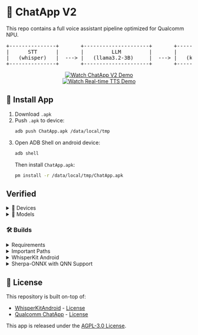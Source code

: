 # 🤖 ChatApp V2

This repo contains a full voice assistant pipeline optimized for Qualcomm NPU.

<div align="center">
<pre>
+---------------+       +---------------------+       +---------------+
|      STT      |       |         LLM         |       |      TTS      |
|   (whisper)   |  ---> |   (llama3.2-3B)     |  ---> |   (kokoro)    |
+---------------+       +---------------------+       +---------------+
</pre>
</div>

<div align="center">
  <a href="https://mjnong.github.io/chatapp-v2/assets/chatappv2.mp4">
    <img src="https://img.shields.io/badge/Watch%20Demo-ChatApp%20V2%20with%20Llama%203.2-blue?style=for-the-badge&logo=github" alt="Watch ChatApp V2 Demo"/>
  </a>
</div>

<div align="center">
  <a href="https://mjnong.github.io/chatapp-v2/assets/realtimetts.mp4">
    <img src="https://img.shields.io/badge/Watch%20Demo-Real--time%20TTS%20Feature-orange?style=for-the-badge&logo=github" alt="Watch Real-time TTS Demo"/>
  </a>
</div>


## 📲 Install App

1. Download `.apk`
2. Push `.apk` to device:
   ```bash
   adb push ChatApp.apk /data/local/tmp
   ```
3. Open ADB Shell on android device:
   ```bash
   adb shell
   ```
   Then install `ChatApp.apk`:
   ```bash
   pm install -r /data/local/tmp/ChatApp.apk
   ```

## Verified

<details>
<summary>📱  Devices</summary>

<div align="center">
    
| Device | OS |
|--------|------|
| Samsung Galaxy S25 Ultra | One UI 6.1 (Android 15) |

</div>

</details>

<details>
<summary>🧠  Models</summary>

<div align="center">

| Component       | Model/Device                   | Context Length                |
|-----------------|--------------------------------|-------------------------------|
| LLM             | Llama 3.2 3B                   | 2048                          |
| STT             | Whisper Tiny                   | –                             |
| TTS             | Kokoro int8 Multi-lang v1.1    | –                             |

</div>

</details>

### 🛠️ Builds

<details>
<summary>Requirements</summary>

- Snapdragon® Gen 3 or Snapdragon® 8 Elite
- QNN SDK version 2.31.0 or newer
- Compiled QNN context binaries for the above QNN SDK version
- `local.properties` file with valid `sdk.dir` property in root directory:
  ```bash
  sdk.dir=<path to android sdk>
  ```


</details>

<details>
<summary>Important Paths</summary>

- 🔧 `/opt/qcom/aistack/qairt/2.31.0`: Example QNN-SDK location
- 📚 `/opt/qcom/aitstack/qairt/2.31.0/lib/external`: WhisperKit Android `.so` files
- 📋 `app/src/main/assets/config/models.json`: List of available models
- 🗣️ `app/src/main/assets/kokoro-int8-multi-lang-v1_1`: Assets for TTS support, Download from [HERE](https://github.com/k2-fsa/sherpa-onnx/releases/tag/tts-models)
- 🗂️ `app/src/main/assets/`: Whisper models location
- 📊 `app/src/main/assets/models`: LLM models location
- ⚙️ `app/src/main/assets/htp_config`: HTP config files location

</details>

<details>
<summary>WhisperKit Android</summary>

1. Clone repository:
   ```bash
   git clone https://github.com/argmaxinc/WhisperKitAndroid.git
   cd WhisperKitAndroid
   ```
2. Update `jni/NativeWhisperKit.cpp` function names to match this project
     ```bash
     Java_com_edgeai_chatappv2_WhisperKitNative_<function_name>
     ```
3. Update `Whipserkit/src/TranscribeTask.cpp` to support the correct `lib`, `cache` and `files` path when building for `jni`.
     ```cpp
     #if (JNI_BUILD)
     #define TRANSCRIBE_TASK_TFLITE_ROOT_PATH    "/data/user/0/com.edgeai.chatappv2/files"
     #define TRANSCRIBE_TASK_DEFAULT_LIB_DIR     "/data/user/0/com.edgeai.chatappv2/lib"
     #define TRANSCRIBE_TASK_DEFAULT_CACHE_DIR   "/data/user/0/com.edgeai.chatappv2/cache"
     #elif (QNN_DELEGATE || GPU_DELEGATE) 
     ...
     ```
4. Update versions in `scripts/dev_env.sh` and `scripts/Dockerfile` with correct QNN SDK version e.g. `2.31.0`
    1. Example `scripts/dev_env.sh`
     ```bash
     aria2c $ARIA_OPTIONS -d $BUILD_DIR https://repo1.maven.org/maven2/com/qualcomm/qti/qnn-runtime/2.31.0/qnn-runtime-2.31.0.aar
     aria2c $ARIA_OPTIONS -d $BUILD_DIR https://repo1.maven.org/maven2/com/qualcomm/qti/qnn-litert-delegate/2.31.0/qnn-litert-delegate-2.31.0.aar
     ```
    2. Example `scripts/Dockerfile`
     ```bash
     ARG QNN_RUNTIME=qnn-runtime-2.31.0.aar
     ARG QNN_TFLITE_DELEGATE=qnn-litert-delegate-2.31.0.aar
     ```
5. Build dev environment `make env`
6. Build `.so` files inside of dev environment:
   ```bash
   make build jni
   ```
7. Copy `.so` files to `/opt/qcom/aitstack/qairt/2.31.0/lib/external`, files to transfer:
    
    From `external/libs/android/`:
    - `libavcodec.so`
    - `libavformat.so`
    - `libavutil.so`
    - `libqnn_delegate_jni.so`
    - `libSDL3.so`
    - `libswresample.so`
    - `libtensorflowlite.so`
    - `libtensorflowlite_gpu_delegate.so`
   
   From `build/android/`:
    - `libwhisperkit.so`
    - `libnative-whisperkit.so`

</details>

<details>
<summary>Sherpa-ONNX with QNN Support</summary>

This guide walks you through building Sherpa-ONNX with Qualcomm Neural Network (QNN) support for enhanced performance on Snapdragon devices.

### Prerequisites

- [Git](https://git-scm.com/downloads) installed
- [Android NDK](https://developer.android.com/ndk/downloads) (recommended version r25c or later)
- [Qualcomm AI Stack](https://developer.qualcomm.com/software/qualcomm-ai-stack) installed (v2.31.0 or compatible version)
- [CMake](https://cmake.org/download/) 3.18 or newer
- Java Development Kit (JDK) 11 or newer

### Environment Setup

Ensure the following environment variables are set:

```bash
# Set QNN SDK path
export QNN_SDK_PATH=/opt/qcom/aitstack/qairt/2.31.0

# Set Android NDK Path
export ANDROID_NDK=/Users/fangjun/software/my-android/ndk/28.x.x

# Verify your environment variables
echo $QNN_SDK_PATH
echo $ANDROID_NDK
```

### Step 1: Clone the Repository

```bash
# Clone the QNN-enabled fork of Sherpa-ONNX
git clone https://github.com/mjnong/sherpa-onnx-qnn.git
cd sherpa-onnx-qnn
```

#### Directory Setup

```bash
# Make the build directory in advance such that we can place Sherpa ONNX with QNN support in that directory by running the script
./scripts/qairt/download_onnx_qnn.sh
```

#### System Link TTS Api file from Sherpa-ONNX

```bash
ln -s <sherpa-onnx-qnn>/sherpa-onnx/kotlin-api/Tts.kt <android-project-path>/app/src/main/java/com/edgeai/chatappv2/Tts.kt
```

### Step 2: Build for Android (arm64-v8a)

```bash
# Run the build script (uses NDK and builds for arm64-v8a)
./build-android-arm64-v8a.sh
```

During the build process:
- The script will compile both Sherpa-ONNX and ONNX Runtime with QNN support
- Build artifacts will be placed in `build-android-arm64-v8a/install/lib/`
- The process may take several minutes depending on your hardware

### Step 3: Install Libraries to QNN Runtime Directory

```bash
# Create the external directory if it doesn't exist
sudo mkdir -p /opt/qcom/aitstack/qairt/2.31.0/lib/external

# Copy the ONNX Runtime library with QNN support
sudo cp build-android-arm64-v8a/install/lib/libonnxruntime.so /opt/qcom/aitstack/qairt/2.31.0/lib/external/

# Copy the Sherpa-ONNX JNI library
sudo cp build-android-arm64-v8a/install/lib/libsherpa-onnx-jni.so /opt/qcom/aitstack/qairt/2.31.0/lib/external/
```

### Step 4: Verify Installation

```bash
# Check that the libraries exist in the target directory
ls -la /opt/qcom/aitstack/qairt/2.31.0/lib/external/
```

### Troubleshooting

- **Build errors related to QNN SDK**: Ensure `QNN_SDK_PATH` points to a valid QNN SDK installation
- **Permission issues when copying libraries**: Make sure you have write permissions to the target directory
- **Missing dependencies**: Run `ldd build-android-arm64-v8a/install/lib/libonnxruntime.so` to check for missing dependencies

### ℹ️ Info

For more information, refer to the [Sherpa-ONNX documentation](https://github.com/k2-fsa/sherpa-onnx)

</details>

## 📄 License

This repository is built on-top of:
- [WhisperKitAndroid](https://github.com/argmaxinc/WhisperKitAndroid) - [License](https://github.com/argmaxinc/WhisperKitAndroid/blob/main/LICENSE)
- [Qualcomm ChatApp](https://github.com/quic/ai-hub-apps/tree/main/apps/android/ChatApp) - [License](https://github.com/quic/ai-hub-apps/blob/main/LICENSE)

This app is released under the [AGPL-3.0 License](LICENSE).
